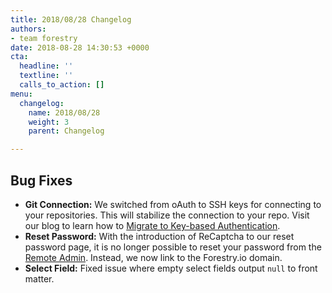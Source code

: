 ```yaml
---
title: 2018/08/28 Changelog
authors:
- team forestry
date: 2018-08-28 14:30:53 +0000
cta:
  headline: ''
  textline: ''
  calls_to_action: []
menu:
  changelog:
    name: 2018/08/28
    weight: 3
    parent: Changelog

---
```

## Bug Fixes

* **Git Connection:** We switched from oAuth to SSH keys for connecting to your repositories. This will stabilize the connection to your repo. Visit our blog to learn how to [Migrate to Key-based Authentication](https://forestry.io/blog/migrating-to-key-based-authentication/ "Migrating to Key-based Authentication").
* **Reset Password:** With the introduction of ReCaptcha to our reset password page, it is no longer possible to reset your password from the [Remote Admin](https://forestry.io/docs/editing/remote-admin/ "Remote Admin"). Instead, we now link to the Forestry.io domain.
* **Select Field:** Fixed issue where empty select fields output `null` to front matter.